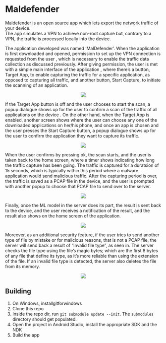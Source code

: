 # Maldefender

Maldefender is an open source app which lets export the network traffic of your device. \
The app simulates a VPN to achieve non-root capture but, contrary to a VPN, the traffic is processed locally into the device.

The application developed was named ‘MalDefender’. When the application is first downloaded and opened,
permission to set up the VPN connection is requested from the user , which is necessary to enable the
traffic data collection as discussed previously. After giving permission, the user is met with a simple main interface
of the application , where there’s a button, Target App, to enable capturing the traffic for a specific
application, as opposed to capturing all traffic, and another button, Start Capture, to initiate the scanning of an
application.

<p align="center">
<img src="https://raw.githubusercontent.com/Alotaibi1217/Maldefender-Android/master/Screenshots/Screenshot_3.png"  /></p>

If the Target App button is off and the user chooses to start the scan, a popup dialogue shows up for the user to
confirm a scan of the traffic of all applications on the device . On the other hand, when the Target App is
enabled, another screen shows where the user can choose any one of the downloaded applications on her/his phone, and once an app is chosen and the user presses the Start Capture button, a popup dialogue shows up for
the user to confirm the application they want to capture its traffic.

<p align="center">
<img src="https://raw.githubusercontent.com/Alotaibi1217/Maldefender-Android/master/Screenshots/Screenshot_6.png"  /></p>

When the user confirms by pressing ok, the scan starts, and the user is taken back to the home screen, where a
timer shows indicating how long the traffic capture has been going. The traffic is captured for a duratsion
of 15 seconds, which is typically within this period where a malware application would send malicious traffic.
After the capturing period is over, the traffic is saved as a PCAP file in the device, and the user is prompted with
another popup to choose that PCAP file to send over to the server.

<p align="center">
<img src="https://raw.githubusercontent.com/Alotaibi1217/Maldefender-Android/master/Screenshots/Screenshot_7.png"  /></p>

Finally, once the ML model in the server does its part, the result is sent back to the device, and the user
receives a notification of the result, and the result also shows on the home screen of the application.

<p align="center">
<img src="https://raw.githubusercontent.com/Alotaibi1217/Maldefender-Android/master/Screenshots/Screenshot_8.png"  /></p>

Moreover, as an additional security feature, if the user tries to send another type of file by mistake or for
malicious reasons, that is not a PCAP file, the server will send back a result of “invalid file type”, as seen in. The server checks the file type using the file’s magic bytes; which are the first 8 bytes of any file that define its
type, as it’s more reliable than using the extension of the file. If an invalid file type is detected, the server also
deletes the file from its memory.

<p align="center">
<img src="https://raw.githubusercontent.com/Alotaibi1217/Maldefender-Android/master/Screenshots/Screenshot_9.png"  /></p>






## Building

1. On Windows, installgitforwindows
2. Clone this repo
3. Inside the repo dir, run `git submodule update --init`. The `submodules` directory should get populated.
4. Open the project in Android Studio, install the appropriate SDK and the NDK
5. Build the app

